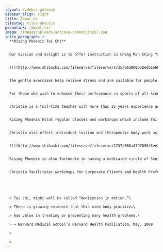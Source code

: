 ```yaml
---
layout: sidebar-gateway
sidebar_align: right
title: About Us
tilestag: tiles-aboutus
permalink: /about-us/
image: /images/uploads/antique-phone551x297.jpg
intro_paragraph: >-
  **Rising Phoenix Tai Chi**


  Our mission and delight is to offer instruction in Cheng Man Ching Yang style Tai Chi and Qigong. Without the use of drugs or special equipment, these ancient Chinese exercise systems can help us maximise our chances of living a healthy, long, harmonious life.


  ![](http://www.shibashi.com/fileserve/fileserve/1735/bba900632edb6b66457a6c1fb42cdfde3c0f414a/index.html)


  The gentle exercises help relieve stress and are suitable for people of all ages, abilities, creeds and aspirations.  Rising Phoenix is dedicated to providing the stimulus to help individuals and groups develop a profound level of focus and self-healing.


  For those who wish to enhance their performance in sports of all kinds, there are hidden gems within these systems which use 'body-mind' to help improve core stability and strength as well as the ability to focus concentration on chosen goals.


  Christie is a full-time teacher with more than 25 years experience and is Tai Chi Union of Great Britain approved. She is qualified in massage via the London School of Alternative Medicine and is a City and Guilds qualified Seated Accupressure Therapist.


  Rising Phoenix holds regular classes and workshops which include Tai Chi, Qigong, Push Hands, Ta Lu, Sword Form, Bo Staff and Moving Five Elements Exercise.


  Christie also offers individual tuition and therapeutic body work using Acupressure & Reiki.


  ![](http://www.shibashi.com/fileserve/fileserve/1737/088a4797056f6ee3e642a9d214bc895f2fb70835/index.html)


  Rising Phoenix is also fortunate in having a dedicated circle of Senior Students and Assistant Teachers who can hold classes and provide support in many ways, including making the tea!  We view Tai Chi as a continuing journey of discovery, which we delight in sharing.


  Christie facilitates workshops for Corporate Clients and Health Professionals.


   


  > Tai chi… might well be called “medication in motion.”\

  > There is growing evidence that this mind-body practice…\

  > has value in treating or preventing many health problems.\

  > – Harvard Medical School’s Harvard Health Publication, May, 2009

  >

  >
---
```

